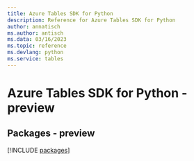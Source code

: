 ```yaml
---
title: Azure Tables SDK for Python
description: Reference for Azure Tables SDK for Python
author: annatisch
ms.author: antisch
ms.data: 03/16/2023
ms.topic: reference
ms.devlang: python
ms.service: tables
---
```

# Azure Tables SDK for Python - preview
## Packages - preview
[!INCLUDE [packages](tables-index.md)]